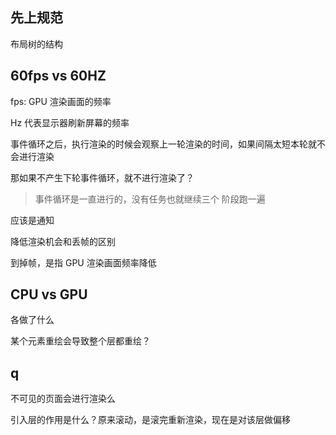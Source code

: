 ## 先上规范


布局树的结构




## 60fps vs 60HZ

fps: GPU 渲染画面的频率

Hz 代表显示器刷新屏幕的频率

事件循环之后，执行渲染的时候会观察上一轮渲染的时间，如果间隔太短本轮就不会进行渲染

那如果不产生下轮事件循环，就不进行渲染了？
> 事件循环是一直进行的，没有任务也就继续三个 阶段跑一遍

应该是通知

降低渲染机会和丢帧的区别

到掉帧，是指 GPU 渲染画面频率降低

## CPU vs GPU

各做了什么

某个元素重绘会导致整个层都重绘？

## q

不可见的页面会进行渲染么

引入层的作用是什么？原来滚动，是滚完重新渲染，现在是对该层做偏移
